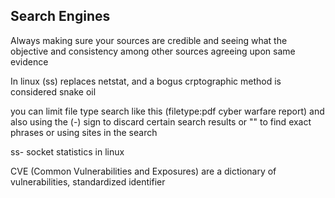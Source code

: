## Search Engines

Always making sure your sources are credible and seeing what the objective and consistency among other sources agreeing upon same evidence

In linux (ss) replaces netstat, and a bogus crptographic method is considered snake oil

you can limit file type search like this (filetype:pdf cyber warfare report) and also using the (-) sign to discard certain search results or "" to find exact phrases or using sites in the search

ss- socket statistics in linux

CVE (Common Vulnerabilities and Exposures) are a dictionary of vulnerabilities, standardized identifier
